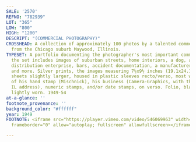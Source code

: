 ```yaml
---
SALE: '2570'
REFNO: "782939"
LOT: "365"
LOW: "800"
HIGH: "1200"
DESCRIPT: "(COMMERCIAL PHOTOGRAPHY)"
CROSSHEAD: A collection of approximately 100 photos by a talented commercial photographer
  from the Chicago suburb Maywood, Illinois.
TYPESET: A portfolio documenting the photographer's most important commercial projects,
  the set includes images of suburban streets, home interiors, a dog, a Budweiser
  distribution enterprise, bars, accident documentation, a manufacturer of some kind,
  and more. Silver prints, the images measuring 7½x9½ inches (19.1x24.1 cm.), the
  sheets slightly larger, housed in plastic sleeves recto/verso, most with a combination
  of his hand stamp (Mischnick), his business (Camera-Graphics, with the Maywood,
  IL address), numeric stamps, and/or date stamps, on verso. Folio, black leatherette,
  lightly worn. 1949-54
at-a-glance: ''
footnote_provenance: ''
background_color: "#ffffff"
year: 1949
FOOTNOTE: <iframe src="https://player.vimeo.com/video/546069963" width="640" height="564"
  frameborder="0" allow="autoplay; fullscreen" allowfullscreen></iframe>

---
```

